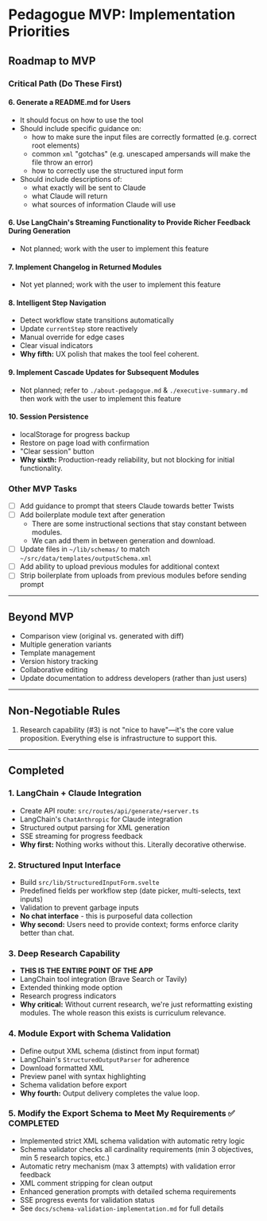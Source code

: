 # Pedagogue MVP: Implementation Priorities

## Roadmap to MVP

### Critical Path (Do These First)

#### 6. Generate a README.md for Users
- It should focus on how to use the tool
- Should include specific guidance on:
  - how to make sure the input files are correctly formatted (e.g. correct root elements)
  - common `xml` "gotchas" (e.g. unescaped ampersands will make the file throw an error)
  - how to correctly use the structured input form
- Should include descriptions of:
  - what exactly will be sent to Claude
  - what Claude will return
  - what sources of information Claude will use

#### 6. Use LangChain's Streaming Functionality to Provide Richer Feedback During Generation
- Not planned; work with the user to implement this feature

#### 7. Implement Changelog in Returned Modules
- Not yet planned;  work with the user to implement this feature

#### 8. Intelligent Step Navigation
- Detect workflow state transitions automatically
- Update `currentStep` store reactively
- Manual override for edge cases
- Clear visual indicators
- **Why fifth:** UX polish that makes the tool feel coherent.

#### 9. Implement Cascade Updates for Subsequent Modules
- Not planned; refer to `./about-pedagogue.md` & `./executive-summary.md` then work with the user to implement this feature

#### 10. Session Persistence
- localStorage for progress backup
- Restore on page load with confirmation
- "Clear session" button
- **Why sixth:** Production-ready reliability, but not blocking for initial functionality.

### Other MVP Tasks
- [ ] Add guidance to prompt that steers Claude towards better Twists
- [ ] Add boilerplate module text after generation
  - There are some instructional sections that stay constant between modules.
  - We can add them in between generation and download.
- [ ] Update files in `~/lib/schemas/` to match `~/src/data/templates/outputSchema.xml`
- [ ] Add ability to upload previous modules for additional context
- [ ] Strip boilerplate from uploads from previous modules before sending prompt

---

## Beyond MVP
- Comparison view (original vs. generated with diff)
- Multiple generation variants
- Template management
- Version history tracking
- Collaborative editing
- Update documentation to address developers (rather than just users)

---

## Non-Negotiable Rules
1. Research capability (#3) is not "nice to have"—it's the core value proposition. Everything else is infrastructure to support this.

---

## Completed

### 1. LangChain + Claude Integration
- Create API route: `src/routes/api/generate/+server.ts`
- LangChain's `ChatAnthropic` for Claude integration
- Structured output parsing for XML generation
- SSE streaming for progress feedback
- **Why first:** Nothing works without this. Literally decorative otherwise.

### 2. Structured Input Interface
- Build `src/lib/StructuredInputForm.svelte`
- Predefined fields per workflow step (date picker, multi-selects, text inputs)
- Validation to prevent garbage inputs
- **No chat interface** - this is purposeful data collection
- **Why second:** Users need to provide context; forms enforce clarity better than chat.

### 3. Deep Research Capability
- **THIS IS THE ENTIRE POINT OF THE APP**
- LangChain tool integration (Brave Search or Tavily)
- Extended thinking mode option
- Research progress indicators
- **Why critical:** Without current research, we're just reformatting existing modules. The whole reason this exists is curriculum relevance.

### 4. Module Export with Schema Validation
- Define output XML schema (distinct from input format)
- LangChain's `StructuredOutputParser` for adherence
- Download formatted XML
- Preview panel with syntax highlighting
- Schema validation before export
- **Why fourth:** Output delivery completes the value loop.

### 5. Modify the Export Schema to Meet My Requirements ✅ COMPLETED
- Implemented strict XML schema validation with automatic retry logic
- Schema validator checks all cardinality requirements (min 3 objectives, min 5 research topics, etc.)
- Automatic retry mechanism (max 3 attempts) with validation error feedback
- XML comment stripping for clean output
- Enhanced generation prompts with detailed schema requirements
- SSE progress events for validation status
- See `docs/schema-validation-implementation.md` for full details
